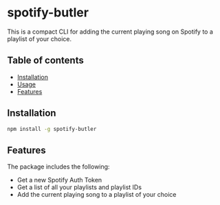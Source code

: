 # spotify-butler

This is a compact CLI for adding the current playing song on Spotify to a playlist of your choice.

## Table of contents

- [Installation](#installation)
- [Usage](#usage)
- [Features](#features)

## Installation

```bash
npm install -g spotify-butler
```

## Features

The package includes the following:

- Get a new Spotify Auth Token
- Get a list of all your playlists and playlist IDs
- Add the current playing song to a playlist of your choice
